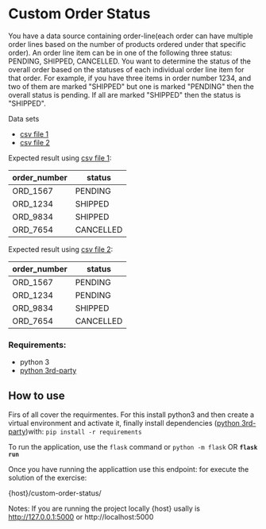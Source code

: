 # Custom Order Status 

You have a data source containing order-line(each order can have multiple 
order lines based on the number of products ordered under that specific order).
An order line item can be in one of the following three status:
PENDING, SHIPPED, CANCELLED. You want to determine the status of the overall 
order based on the statuses of each individual order line item for that order.
For example, if you have three items in order number 1234, and two of them are
marked "SHIPPED" but one is marked "PENDING" then the overall status is pending.
If all are marked "SHIPPED" then the status is "SHIPPED".


Data sets 
 - [csv file 1](./files/data_orders.csv)
 - [csv file 2](./files/data_orders_2.csv)

Expected result using [csv file 1](./files/data_orders.csv):

| order_number | status    |
|--------------|-----------|
| ORD_1567     | PENDING   |
| ORD_1234     | SHIPPED   |
| ORD_9834     | SHIPPED   |
| ORD_7654     | CANCELLED |


Expected result using [csv file 2](./files/data_orders.csv):

| order_number | status    |
|--------------|-----------|
| ORD_1567     | PENDING   |
| ORD_1234     | PENDING   |
| ORD_9834     | SHIPPED   |
| ORD_7654     | CANCELLED |


### Requirements: 
- python 3 
- [python 3rd-party](./requirements.txt)


## How to use

Firs of all cover the requirmentes. For this
install python3 and then create a virtual environment
and activate it, finally install dependencies 
([python 3rd-party](./requirements.txt))with:
```pip install -r requirements```

To run the application, use the ```flask``` command or ```python -m flask```
OR **```flask run```**

Once you have running the applicattion use this endpoint:
for execute the solution of the exercise:

{host}/custom-order-status/

Notes:
If you are running the project locally {host} usally is
http://127.0.0.1:5000 or http://localhost:5000
